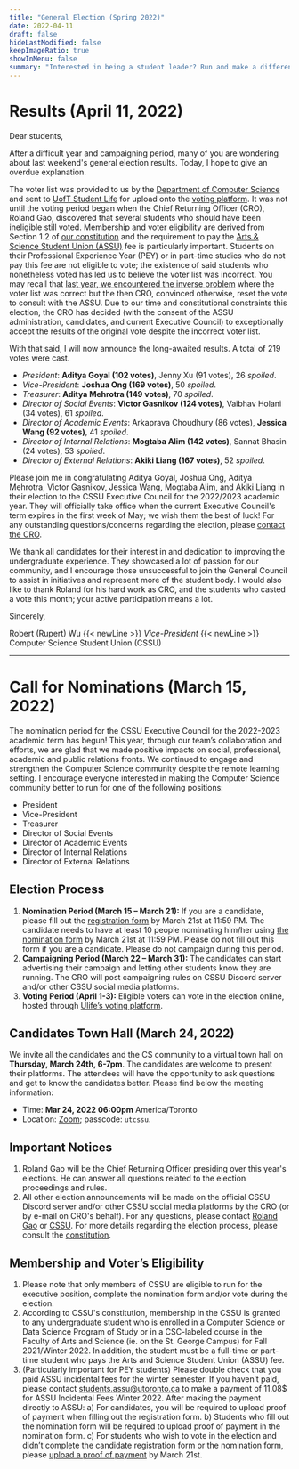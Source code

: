 ```yaml
---
title: "General Election (Spring 2022)"
date: 2022-04-11
draft: false
hideLastModified: false
keepImageRatio: true
showInMenu: false
summary: "Interested in being a student leader? Run and make a difference!"
---
```


# Results (April 11, 2022)

Dear students,

After a difficult year and campaigning period, many of you are wondering about last weekend's general election results. Today, I hope to give an overdue explanation.

The voter list was provided to us by the [Department of Computer Science](https://web.cs.toronto.edu) and sent to [UofT Student Life](https://studentlife.utoronto.ca/) for upload onto the [voting platform](https://voting.utoronto.ca/). It was not until the voting period began when the Chief Returning Officer (CRO), Roland Gao, discovered that several students who should have been ineligible still voted. Membership and voter eligibility are derived from Section 1.2 of [our constitution](https://www.cssu.ca/constitution.pdf) and the requirement to pay the [Arts \& Science Student Union (ASSU)](https://assu.ca/) fee is particularly important. Students on their Professional Experience Year (PEY) or in part-time studies who do not pay this fee are not eligible to vote; the existence of said students who nonetheless voted has led us to believe the voter list was incorrect. You may recall that [last year, we encountered the inverse problem](https://www.facebook.com/UofTCSSU/posts/3789581304462005) where the voter list was correct but the then CRO, convinced otherwise, reset the vote to consult with the ASSU. Due to our time and constitutional constraints this election, the CRO has decided (with the consent of the ASSU administration, candidates, and current Executive Council) to exceptionally accept the results of the original vote despite the incorrect voter list.

With that said, I will now announce the long-awaited results. A total of 219 votes were cast.

- _President_: **Aditya Goyal (102 votes)**, Jenny Xu (91 votes), 26 _spoiled_.
- _Vice-President_: **Joshua Ong (169 votes)**, 50 _spoiled_.
- _Treasurer_: **Aditya Mehrotra (149 votes)**, 70 _spoiled_.
- _Director of Social Events_: **Victor Gasnikov (124 votes)**, Vaibhav Holani (34 votes), 61 _spoiled_.
- _Director of Academic Events_: Arkaprava Choudhury (86 votes), **Jessica Wang (92 votes)**, 41 _spoiled_.
- _Director of Internal Relations_: **Mogtaba Alim (142 votes)**, Sannat Bhasin (24 votes), 53 _spoiled_.
- _Director of External Relations_: **Akiki Liang (167 votes)**, 52 _spoiled_.

Please join me in congratulating Aditya Goyal, Joshua Ong, Aditya Mehrotra, Victor Gasnikov, Jessica Wang, Mogtaba Alim, and Akiki Liang in their election to the CSSU Executive Council for the 2022/2023 academic year. They will officially take office when the current Executive Council's term expires in the first week of May; we wish them the best of luck! For any outstanding questions/concerns regarding the election, please [contact the CRO](mailto:roland.gao@mail.utoronto.ca).

We thank all candidates for their interest in and dedication to improving the undergraduate experience. They showcased a lot of passion for our community, and I encourage those unsuccessful to join the General Council to assist in initiatives and represent more of the student body. I would also like to thank Roland for his hard work as CRO, and the students who casted a vote this month; your active participation means a lot.

Sincerely,

Robert (Rupert) Wu {{< newLine >}}
_Vice-President_ {{< newLine >}}
Computer Science Student Union (CSSU)

---

# Call for Nominations (March 15, 2022)

The nomination period for the CSSU Executive Council for the 2022-2023 academic term has begun! This year, through our team’s collaboration and efforts, we are glad that we made positive impacts on social, professional, academic and public relations fronts. We continued to engage and strengthen the Computer Science community despite the remote learning setting. I encourage everyone interested in making the Computer Science community better to run for one of the following positions:

- President
- Vice-President
- Treasurer
- Director of Social Events
- Director of Academic Events
- Director of Internal Relations
- Director of External Relations

## Election Process

1. **Nomination Period (March 15 – March 21):** If you are a candidate, please fill out the [registration form](https://forms.gle/nittLCLHcWmBiBnMA) by March 21st at 11:59 PM. The candidate needs to have at least 10 people nominating him/her using [the nomination form](https://forms.gle/WoW4PM39p2AEEMfp7) by March 21st at 11:59 PM. Please do not fill out this form if you are a candidate. Please do not campaign during this period.
2. **Campaigning Period (March 22 – March 31):** The candidates can start advertising their campaign and letting other students know they are running. The CRO will post campaigning rules on CSSU Discord server and/or other CSSU social media platforms.
3. **Voting Period (April 1-3):** Eligible voters can vote in the election online, hosted through [Ulife’s voting platform](https://voting.utoronto.ca/).

## Candidates Town Hall (March 24, 2022)

We invite all the candidates and the CS community to a virtual town hall on **Thursday, March 24th, 6-7pm**. The candidates are welcome to present their platforms. The attendees will have the opportunity to ask questions and get to know the candidates better. Please find below the meeting information:

- Time: **Mar 24, 2022 06:00pm** America/Toronto
- Location: [Zoom](https://utoronto.zoom.us/j/83652544342); passcode: `utcssu`.

## Important Notices

1. Roland Gao will be the Chief Returning Officer presiding over this year's elections. He can answer all questions related to the election proceedings and rules.
2. All other election announcements will be made on the official CSSU Discord server and/or other CSSU social media platforms by the CRO (or by e-mail on CRO's behalf). For any questions, please contact [Roland Gao](mailto:roland.gao@mail.utoronto.ca) or [CSSU](mailto:utcssu@gmail.com). For more details regarding the election process, please consult the [constitution](https://www.cssu.ca/constitution.pdf).

## Membership and Voter’s Eligibility

1. Please note that only members of CSSU are eligible to run for the executive position, complete the nomination form and/or vote during the election.
2. According to CSSU's constitution, membership in the CSSU is granted to any undergraduate student who is enrolled in a Computer Science or Data Science Program of Study or in a CSC-labeled course in the Faculty of Arts and Science (ie. on the St. George Campus) for Fall 2021/Winter 2022. In addition, the student must be a full-time or part-time student who pays the Arts and Science Student Union (ASSU) fee.
3. (Particularly important for PEY students) Please double check that you paid ASSU incidental fees for the winter semester. If you haven’t paid, please contact students.assu@utoronto.ca to make a payment of 11.08$ for ASSU Incidental Fees Winter 2022. After making the payment directly to ASSU:
   a) For candidates, you will be required to upload proof of payment when filling out the registration form.
   b) Students who fill out the nomination form will be required to upload proof of payment in the nomination form.
   c) For students who wish to vote in the election and didn’t complete the candidate registration form or the nomination form, please [upload a proof of payment](https://forms.gle/ym4VLHBSDxbujbw86) by March 21st.

